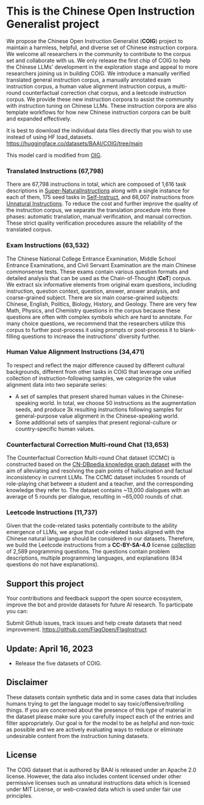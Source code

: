 # This is the Chinese Open Instruction Generalist project

We propose the Chinese Open Instruction Generalist (**COIG**) project to maintain a harmless, helpful, and diverse set of Chinese instruction corpora. We welcome all researchers in the community to contribute to the corpus set and collaborate with us. We only release the first chip of COIG to help the Chinese LLMs' development in the exploration stage and appeal to more researchers joining us in building COIG. We introduce a manually verified translated general instruction corpus, a manually annotated exam instruction corpus, a human value alignment instruction corpus, a multi-round counterfactual correction chat corpus, and a leetcode instruction corpus. We provide these new instruction corpora to assist the community with instruction tuning on Chinese LLMs. These instruction corpora are also template workflows for how new Chinese instruction corpora can be built and expanded effectively.

It is best to download the individual data files directly that you wish to use instead of using HF load_datasets. https://huggingface.co/datasets/BAAI/COIG/tree/main

This model card is modified from [OIG](https://huggingface.co/datasets/laion/OIG).

### Translated Instructions (67,798)
There are 67,798 instructions in total, which are composed of 1,616 task descriptions in [Super-NaturalInstructions](https://arxiv.org/abs/2204.07705) along with a single instance for each of them, 175 seed tasks in [Self-Instruct](https://arxiv.org/abs/2212.10560), and 66,007 instructions from [Unnatural Instructions](https://arxiv.org/abs/2212.09689). To reduce the cost and further improve the quality of the instruction corpus, we separate the translation procedure into three phases: automatic translation, manual verification, and manual correction. These strict quality verification procedures assure the reliability of the translated corpus.
### Exam Instructions (63,532)
The Chinese National College Entrance Examination, Middle School Entrance Examinations, and Civil Servant Examination are the main Chinese commonsense tests. These exams contain various question formats and detailed analysis that can be used as the Chain-of-Thought (**CoT**) corpus. We extract six informative elements from original exam questions, including instruction, question context, question, answer, answer analysis, and coarse-grained subject. There are six main coarse-grained subjects: Chinese, English, Politics, Biology, History, and Geology. There are very few Math, Physics, and Chemistry questions in the corpus because these questions are often with complex symbols which are hard to annotate. For many choice questions, we recommend that the researchers utilize this corpus to further post-process it using prompts or post-process it to blank-filling questions to increase the instructions' diversity further.
### Human Value Alignment Instructions (34,471)
To respect and reflect the major difference caused by different cultural backgrounds, different from other tasks in COIG that leverage one unified collection of instruction-following samples, we categorize the value alignment data into two separate series:
- A set of samples that present shared human values in the Chinese-speaking world. In total, we choose 50 instructions as the augmentation seeds, and produce 3k resulting instructions following samples for general-purpose value alignment in the Chinese-speaking world.
- Some additional sets of samples that present regional-culture or country-specific human values.
### Counterfactural Correction Multi-round Chat (13,653)
The Counterfactual Correction Multi-round Chat dataset (CCMC) is constructed based on the [CN-DBpedia knowledge graph dataset](https://link.springer.com/chapter/10.1007/978-3-319-60045-1_44) with the aim of alleviating and resolving the pain points of hallucination and factual inconsistency in current LLMs. The CCMC dataset includes 5 rounds of role-playing chat between a student and a teacher, and the corresponding knowledge they refer to. The dataset contains ~13,000 dialogues with an average of 5 rounds per dialogue, resulting in ~65,000 rounds of chat.
### Leetcode Instructions (11,737)
Given that the code-related tasks potentially contribute to the ability emergence of LLMs, we argue that code-related tasks aligned with the Chinese natural language should be considered in our datasets. Therefore, we build the Leetcode instructions from a **CC-BY-SA-4.0** license [collection](https://github.com/doocs/leetcode) of 2,589 programming questions. The questions contain problem descriptions, multiple programming languages, and explanations (834 questions do not have explanations).

## Support this project
Your contributions and feedback support the open source ecosystem, improve the bot and provide datasets for future AI research. To participate you can:

Submit Github issues, track issues and help create datasets that need improvement. https://github.com/FlagOpen/FlagInstruct

## Update: April 16, 2023
- Release the five datasets of COIG.

## Disclaimer
These datasets contain synthetic data and in some cases data that includes humans trying to get the language model to say toxic/offensive/trolling things. If you are concerned about the presence of this type of material in the dataset please make sure you carefully inspect each of the entries and filter appropriately. Our goal is for the model to be as helpful and non-toxic as possible and we are actively evaluating ways to reduce or eliminate undesirable content from the instruction tuning datasets.

## License
The COIG dataset that is authored by BAAI is released under an Apache 2.0 license. However, the data also includes content licensed under other permissive licenses such as unnatural instructions data which is licensed under MIT License, or web-crawled data which is used under fair use principles.
